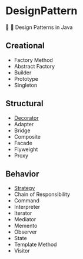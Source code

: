 # DesignPattern

:book: :game_die: Design Patterns in Java

## Creational
- Factory Method
- Abstract Factory
- Builder
- Prototype
- Singleton     

## Structural    
- [Decorator](Decorator/decorator.md)
- Adapter
- Bridge
- Composite
- Facade
- Flyweight
- Proxy

## Behavior
- [Strategy](Strategy/strategy.md)
- Chain of Responsibility
- Command
- Interpreter
- Iterator
- Mediator
- Memento
- Observer
- State
- Template Method
- Visitor
